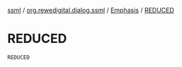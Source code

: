 [ssml](../../index.md) / [org.rewedigital.dialog.ssml](../index.md) / [Emphasis](index.md) / [REDUCED](./-r-e-d-u-c-e-d.md)

# REDUCED

`REDUCED`
